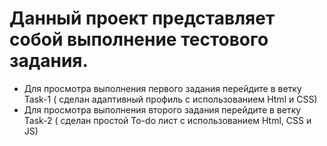 # Данный проект представляет собой выполнение тестового задания.

* Для просмотра выполнения первого задания перейдите в ветку Task-1 ( сделан адаптивный профиль с использованием Html и CSS)
* Для просмотра выполнения второго задания перейдите в ветку Task-2 ( сделан простой To-do лист с использованием Html, CSS и JS) 
